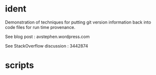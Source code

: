 # ident
Demonstration of techniques for putting git version information back into code files for run time provenance.

See blog post : avstephen.wordpress.com

See StackOverflow discussion : 3442874


# scripts


